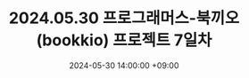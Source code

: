 ---
title: 2024.05.30 프로그래머스-북끼오 (bookkio) 프로젝트 7일차
date: 2024-05-30 14:00:00 +09:00
categories: [TIL, 프로그래머스]
tags:
  [
    TIL,
    API,
    ERD,
    DataTable,
    RESTful,
    API,
    BE
  ]
image : ../assets/img/common/pgms.jpg
---